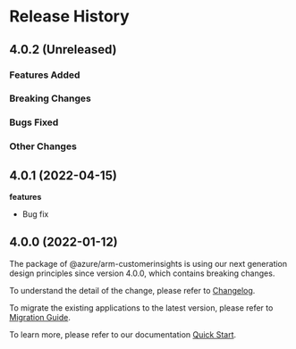 # Release History

## 4.0.2 (Unreleased)

### Features Added

### Breaking Changes

### Bugs Fixed

### Other Changes

## 4.0.1 (2022-04-15)

**features**

  - Bug fix

## 4.0.0 (2022-01-12)

The package of @azure/arm-customerinsights is using our next generation design principles since version 4.0.0, which contains breaking changes.

To understand the detail of the change, please refer to [Changelog](https://aka.ms/js-track2-changelog).

To migrate the existing applications to the latest version, please refer to [Migration Guide](https://aka.ms/js-track2-migration-guide).

To learn more, please refer to our documentation [Quick Start](https://aka.ms/js-track2-quickstart).
